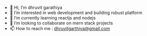 - 👋 Hi, I’m dhruvit garathiya
- 👀 I’m interested in web development and building robust platform
- 🌱 I’m currently learning reactjs and nodejs
- 💞️ I’m looking to collaborate on mern stack projects
- 📫 How to reach me : dhruvitgarthiya@gmail.com
   


<!---
dhruvitgarathiya/dhruvitgarathiya is a ✨ special ✨ repository because its `README.md` (this file) appears on your GitHub profile.
You can click the Preview link to take a look at your changes.
--->
